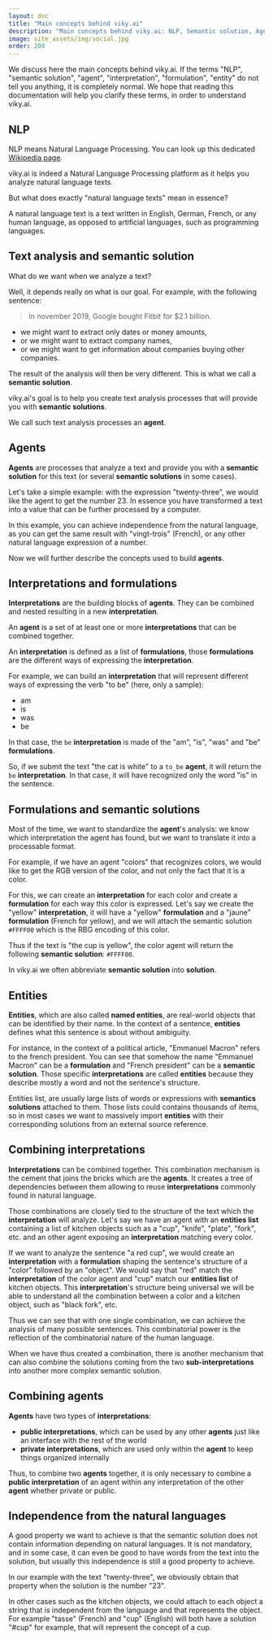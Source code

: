 ```yaml
---
layout: doc
title: "Main concepts behind viky.ai"
description: "Main concepts behind viky.ai: NLP, Semantic solution, Agent, interpretation..."
image: site_assets/img/social.jpg
order: 200
---
```


We discuss here the main concepts behind viky.ai. If the terms "NLP", "semantic solution", "agent", "interpretation", "formulation", "entity" do not tell you anything, it is completely normal. We hope that reading this documentation will help you clarify these terms, in order to understand viky.ai.

## NLP

NLP means Natural Language Processing. You can look up this dedicated [Wikipedia page](https://en.wikipedia.org/wiki/Natural_language_processing).

viky.ai is indeed a Natural Language Processing platform as it helps you analyze natural language texts.

But what does exactly "natural language texts" mean in essence?

A natural language text is a text written in English, German, French, or any human language, as opposed to artificial languages, such as programming languages.


## Text analysis and semantic solution

What do we want when we analyze a text?

Well, it depends really on what is our goal. For example, with the following sentence:

> In november 2019, Google bought Fitbit for $2.1 billion.

* we might want to extract only dates or money amounts,
* or we might want to extract company names,
* or we might want to get information about companies buying other companies.

The result of the analysis will then be very different. This is what we call a **semantic solution**.

viky.ai's goal is to help you create text analysis processes that will provide you with **semantic solutions**.

We call such text analysis processes an **agent**.


## Agents

**Agents** are processes that analyze a text and provide you with a **semantic solution** for this text (or several **semantic solutions** in some cases).

Let's take a simple example: with the expression "twenty-three", we would like the agent to get the number 23. In essence you have transformed a text into a value that can be further processed by a computer.

In this example, you can achieve independence from the natural language, as you can get the same result with "vingt-trois" (French), or any other natural language expression of a number.

Now we will further describe the concepts used to build **agents**.


## Interpretations and formulations

**Interpretations** are the building blocks of **agents**. They can be combined and nested resulting in a new **interpretation**.

An **agent** is a set of at least one or more **interpretations** that can be combined together.

An **interpretation** is defined as a list of **formulations**, those **formulations** are the different ways of expressing the **interpretation**.

For example, we can build an **interpretation** that will represent different ways of expressing the verb "to be" (here, only a sample):

* am
* is
* was
* be

In that case, the `be` **interpretation** is made of the "am", "is", "was" and "be" **formulations**.

So, if we submit the text "the cat is white" to a `to_be` **agent**, it will return the `be` **interpretation**. In that case, it will have recognized only the word "is" in the sentence.


## Formulations and semantic solutions

Most of the time, we want to standardize the **agent**'s analysis: we know which interpretation the agent has found, but we want to translate it into a processable format.

For example, if we have an agent "colors" that recognizes colors, we would like to get the RGB version of the color, and not only the fact that it is a color.

For this, we can create an **interpretation** for each color and create a **formulation** for each way this color is expressed. Let's say we create the "yellow" **interpretation**, it will have a "yellow" **formulation** and a "jaune" **formulation** (French for yellow), and we will attach the semantic solution `#FFFF00` which is the RBG encoding of this color.

Thus if the text is "the cup is yellow", the color agent will return the following **semantic solution**: `#FFFF00`.

<aside class="primary">
  <p>
    In viky.ai we often abbreviate <strong>semantic solution</strong> into <strong>solution</strong>.
  </p>
</aside>


## Entities

**Entities**, which are also called **named entities**, are real-world objects that can be identified by their name. In the context of a sentence, **entities** defines what this sentence is about without ambiguity.

For instance, in the context of a political article, "Emmanuel Macron" refers to the french president. You can see that somehow the name "Emmanuel Macron" can be a **formulation** and "French president" can be a **semantic solution**. Those specific **interpretations** are called **entities** because they describe mostly a word and not the sentence's structure.

Entities list, are usually large lists of words or expressions with **semantics solutions** attached to them. Those lists could contains thousands of items, so in most cases we want to massively import **entities** with their corresponding solutions from an external source reference.


## Combining interpretations

**Interpretations** can be combined together. This combination mechanism is the cement that joins the bricks which are the **agents**. It creates a tree of dependencies between them allowing to reuse **interpretations** commonly found in natural language.

Those combinations are closely tied to the structure of the text which the **interpretation** will analyze. Let's say we have an agent with an **entities list** containing a list of kitchen objects such as a "cup", "knife", "plate", "fork", etc. and an other agent exposing an **interpretation** matching every color.

If we want to analyze the sentence "a red cup", we would create an **interpretation** with a **formulation** shaping the sentence's structure of a "color" followed by an "object". We would say that "red" match the **interpretation** of the color agent and "cup" match our **entities list** of kitchen objects. This **interpretation**'s structure being universal we will be able to understand all the combination between a color and a kitchen object, such as "black fork", etc.

Thus we can see that with one single combination, we can achieve the analysis of many possible sentences. This combinatorial power is the reflection of the combinatorial nature of the human language.

<aside class="primary">
  <p>
    When we have thus created a combination, there is another mechanism that can also combine the solutions coming from the two <strong>sub-interpretations</strong> into another more complex semantic solution.
  </p>
</aside>


## Combining agents

**Agents** have two types of **interpretations**:

* **public interpretations**, which can be used by any other **agents** just like an interface with the rest of the world
* **private interpretations**, which are used only within the **agent** to keep things organized internally

Thus, to combine two **agents** together, it is only necessary to combine a **public interpretation** of an agent within any interpretation of the other **agent** whether private or public.


## Independence from the natural languages

A good property we want to achieve is that the semantic solution does not contain information depending on natural languages. It is not mandatory, and in some case, it can even be good to have words from the text into the solution, but usually this independence is still a good property to achieve.

In our example with the text "twenty-three", we obviously obtain that property when the solution is the number "23".

In other cases such as the kitchen objects, we could attach to each object a string that is independent from the language and that represents the object. For example "tasse" (French) and "cup" (English) will both have a solution "#cup" for example, that will represent the concept of a cup.
